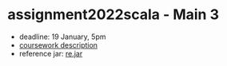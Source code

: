 # assignment2022scala - Main 3

* deadline: 19 January, 5pm
* [coursework description](https://nms.kcl.ac.uk/christian.urban/main_cw03.pdf)
* reference jar:
      [re.jar](https://nms.kcl.ac.uk/christian.urban/re.jar)